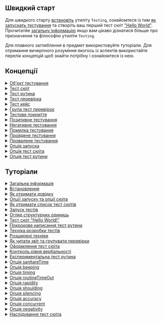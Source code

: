 ## Швидкий старт

Для швидкого старту [встановіть](<./tutorial/Installation.md>) утиліту `Testing`, ознайомтеся із тим [як запускать тестування](<./tutorial/Running.md>) та створіть ваш перший тест сюіт ["Hello World"](<./tutorial/HelloWorld.md>). Прочитатйе [загальну інформацію](<./tutorial/Abstract.md>) якщо вам цікаво дізнатися більше про призначення та філософію утиліти `Testing`.

Для плавного заглиблення в предмет використовуйте туторіали. Для отримання вичерпного розуміння якогось із аспектів використайте перелік концепцій щоб знайти потрібну і ознайомтеся із нею.

## Концепції

<details>
  <summary><a href="./concept/TestObject.md">
    Об'єкт тестування
  </a></summary>
    Об'єкт тестування - система, коректна робота, якої тестується.
</details>

<details>
  <summary><a href="./concept/TestSuite.md">
    Тест сюіт
  </a></summary>
    Тест сюіт ( тестовий комлект, тестовий набір ) - це набір тест рутин, та тестових данних для тестування об'єкту тестування.
</details>

<details>
  <summary><a href="./concept/TestRoutine.md">
    Тест рутина
  </a></summary>
    Тест рутина - рутина ( функція, метод ) розроблена для тестування, якогось із аспектів об'кту тестування. Тест сюіт розбивається на тест рутини, кожна із котрих виконується незалежно одна від одної. Інструкції тест рутини виконується послідовно та містять в собі тест перевірки, котрі можуть об'єднуватися в тест кейси та можуть мати опис.
</details>

<details>
  <summary><a href="./concept/TestCheck.md">
    Тест перевірка
  </a></summary>
    Тест перевірка - очікування розробника стосовно поведінки об'єкту, що тестується виражене якоюсь умовою. Це найнижча структурна одиниця тестування.
</details>

<details>
  <summary><a href="./concept/TestCase.md">
    Тест кейс
  </a></summary>
    Тест кейс або група тест перевірок - це одна або декілька тест перевірок із супровідним кодом поєднаних в логічну структурну одиницю для перевірки функціональності якогось аспекту об'єкту, що тестується.
</details>

<details>
  <summary><a href="./concept/TestCase.md">
    Група тест перевірок
  </a></summary>
    Тест кейс або група тест перевірок - це одна або декілька тест перевірок із супровідним кодом поєднаних в логічну структурну одиницю для перевірки функціональності якогось аспекту об'єкту, що тестується.
</details>

<details>
  <summary><a href="./concept/TestCoverage.md">
    Тестове покриття
  </a></summary>
    Тестове покриття — метрика тестування програмного забезпечення, що визначається відсотком тестованого вихідного коду програми.
</details>

<details>
  <summary><a href="./concept/TestCheck.md#Позитивне-тестування">
    Позитивне тестування
  </a></summary>
    Тестування коректності роботи об'єкта тестування за нормальних умов, при відсутності помилок в вхідних даних та нормальному стані.
</details>

<details>
  <summary><a href="./concept/TestCheck.md#Негативне-тестування">
    Негативне тестування
  </a></summary>
    Тестування коректності обробки об'єктом тестування помилкових даних чи помилкового стану.
</details>

<details>
  <summary><a href="./concept/TestingStatus.md#Помилка-тестування">
    Помилка тестування
  </a></summary>
    Подія чи умова, яка призвела до провалу тестування.
</details>

<details>
  <summary><a href="./concept/TestingStatus.md#Пройдене-тестування">
    Пройдене тестування
  </a></summary>
    Результат проходження тестування, котрий не містить помилок тестування.
</details>

<details>
  <summary><a href="./concept/TestingStatus.md#Провалене-тестування">
    Провалене тестування
  </a></summary>
    Результат виконання тестування, котрий містить принаймні одну помилку тестування.
</details>

<details>
  <summary><a href="./concept/TestOption.md#Опція-запуска">
    Опція запуска
  </a></summary>
    Параметр для керування процесом тестування, який передається через команду запуску. Опції тестування застосовується до кожного тест сюіта.
</details>

<details>
  <summary><a href="./concept/TestOption.md#Опція-тест-сюіта">
    Опція тест сюіта
  </a></summary>
    Параметр для керування процесом тестування, який вказується в коді визначення тест сюіта. Такі опції переписують значення за замовучуванням і, в свою чергу, можуть бути переписані опціями запуску.
</details>

<details>
  <summary><a href="./concept/TestOption.md#Опція-тест-рутини">
    Опція тест рутини
  </a></summary>
    Параметр для керування процесом тестування заданий в окремій тест рутині.
</details>

## Туторіали

<details>
  <summary><a href="./tutorial/Abstract.md">
    Загальна інформація
  </a></summary>
    Загальна інформація про утиліту Testing.
</details>

<details>
  <summary><a href="./tutorial/Installation.md">
    Встановлення
  </a></summary>
    Процедура встановлення утиліти Testing.
</details>

<details>
  <summary><a href="./tutorial/Help.md">
    Як отримати довідку
  </a></summary>
    Як отримати загальну довідку.
</details>

<details>
  <summary><a href="./tutorial/Options.md">
    Опції запуску та опції сюіта
  </a></summary>
    Опції для управління процесом тестування.
</details>

<details>
  <summary><a href="./tutorial/HelpSuitesList.md">
    Як отримати список тест сюітів
  </a></summary>
    Як отримати інформацію про тест-сюіти.
</details>

<details>
  <summary><a href="./tutorial/Running.md">
    Запуск тестів
  </a></summary>
    Як запускати тестування окремих тест сюітів та тестування скопом.
</details>

<details>
  <summary><a href="./tutorial/TestSuiteStructure.md">
    Огляд структурних одиниць
  </a></summary>
    Загальний опис структурних одиниць тест сюіта.
</details>

<details>
  <summary><a href="./tutorial/HelloWorld.md">
    Тест сюіт "Hello World!"
  </a></summary>
    Створення простого тест сюіта.
</details>

<details>
  <summary><a href="./tutorial/TestRoutineStepByStep.md">
    Покрокове написання тест рутини
  </a></summary>
    Написання тестового покриття до рутини <code>numberIs</code>.
</details>

<details>
  <summary><a href="./tutorial/TestIntrospectorBasicTechnics.md">
    Техніка розробки тестів
  </a></summary>
    Описано базові навички написання тест рутин та найпоширеніші помилки.
</details>

<details>
  <summary><a href="./tutorial/TestRoutineAdvancedTechnics.md">
    Розширені техніки
  </a></summary>
    Описано прийоми і техніки, що роблять тест рутину зручною для читання і підтримки.
</details>

<details>
  <summary><a href="./tutorial/Report.md">
    Як читати звіт та групувати перевірки
  </a></summary>
    Як читати звіт тестування та групувати тест перевірки в групи та тест кейси. Як опис відображається в звіті.
</details>

<details>
  <summary><a href="./tutorial/TestSuiteDesign.md">
    Оформлення тест сюіта
  </a></summary>
    Описано структуру тест сюіта, підхід в використанні елементів.
</details>

<details>
  <summary><a href="./tutorial/Verbosity.md">
    Контроль рівня вербальності
  </a></summary>
    Зміна кількості виведеної інформації опцією verbosity.
</details>

<details>
  <summary><a href="./tutorial/TestRoutineExperimental.md">
   Експериментальна тест рутина
  </a></summary>
    Створення експериментальних тест рутин як засобу для поліпшення розуміння коду і комунікації між членами команди розробників.
</details>

<details>
  <summary><a href="./tutorial/OptionSanitareTime.md">
    Опція sanitareTime
  </a></summary>
    Регулювання часу на завершення виконання асинхронних перевірок.
</details>

<details>
  <summary><a href="./tutorial/OptionBeeping.md">
    Опція beeping
  </a></summary>
    Сигналізація про закінчення тестування.
</details>

<details>
  <summary><a href="./tutorial/OptionTiming.md">
    Опція timing
  </a></summary>
    Ввімкнення підрахунку часу тестування.
</details>

<details>
  <summary><a href="./tutorial/OptionRoutineTimeOut.md">
    Опція routineTimeOut
  </a></summary>
    Як задати час на виконання тест рутини.
</details>

<details>
  <summary><a href="./tutorial/OptionRapidity.md">
    Опція rapidity
  </a></summary>
    Як встановити пріоритет виконання тест рутини та керувати проходженням тестування.
</details>

<details>
  <summary><a href="./tutorial/OptionShoulding.md">
    Опція shoulding
  </a></summary>
    Як вимкнути перевірки з should*.
</details>

<details>
  <summary><a href="./tutorial/OptionSilencing.md">
    Опція silencing
  </a></summary>
    Фільтрування звіту тестування від сторонніх включень.
</details>

<details>
  <summary><a href="./tutorial/OptionAccuracy.md">
    Опція accuracy
  </a></summary>
    Як врахувати точність обчислень при порівнянні числових значень.
</details>

<details>
  <summary><a href="./tutorial/OptionConcurrent.md">
    Опція concurrent
  </a></summary>
    Як запустити паралельне виконання тест сюітів.
</details>

<details>
  <summary><a href="./tutorial/Optionnegativity.md">
    Опція negativity
  </a></summary>
    Як отримати більше інформації про провалені тести.
</details>

<details>
  <summary><a href="./tutorial/SuiteInheritance.md">
    Наслідування тест сюіта
  </a></summary>
    Наслідування одного тест сюіта іншим.
</details>

<!--
<details>
  <summary><a href="./tutorial/OptionFails.md">
    Опція fails
  </a></summary>
    Як завершити тестування при досягненні деякого числа провалених тестів.
</details>

<details>
  <summary><a href="./tutorial/OptionColoring.md">
    Опція coloring
  </a></summary>
    Використання кольорового звіту.
</details>
-->
